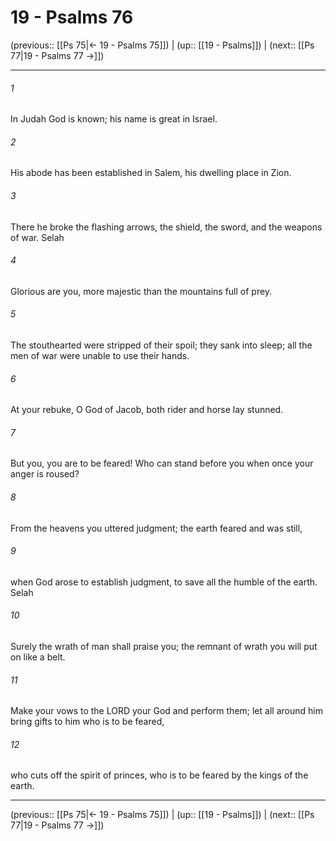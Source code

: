 # 19 - Psalms 76

(previous:: [[Ps 75|← 19 - Psalms 75]]) | (up:: [[19 - Psalms]]) | (next:: [[Ps 77|19 - Psalms 77 →]])

***


###### 1 
In Judah God is known; his name is great in Israel. 

###### 2 
His abode has been established in Salem, his dwelling place in Zion. 

###### 3 
There he broke the flashing arrows, the shield, the sword, and the weapons of war. Selah 

###### 4 
Glorious are you, more majestic than the mountains full of prey. 

###### 5 
The stouthearted were stripped of their spoil; they sank into sleep; all the men of war were unable to use their hands. 

###### 6 
At your rebuke, O God of Jacob, both rider and horse lay stunned. 

###### 7 
But you, you are to be feared! Who can stand before you when once your anger is roused? 

###### 8 
From the heavens you uttered judgment; the earth feared and was still, 

###### 9 
when God arose to establish judgment, to save all the humble of the earth. Selah 

###### 10 
Surely the wrath of man shall praise you; the remnant of wrath you will put on like a belt. 

###### 11 
Make your vows to the LORD your God and perform them; let all around him bring gifts to him who is to be feared, 

###### 12 
who cuts off the spirit of princes, who is to be feared by the kings of the earth.

***

(previous:: [[Ps 75|← 19 - Psalms 75]]) | (up:: [[19 - Psalms]]) | (next:: [[Ps 77|19 - Psalms 77 →]])
